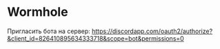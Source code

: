 # Wormhole



Пригласить бота на сервер: https://discordapp.com/oauth2/authorize?&client_id=826410895634333718&scope=bot&permissions=0
